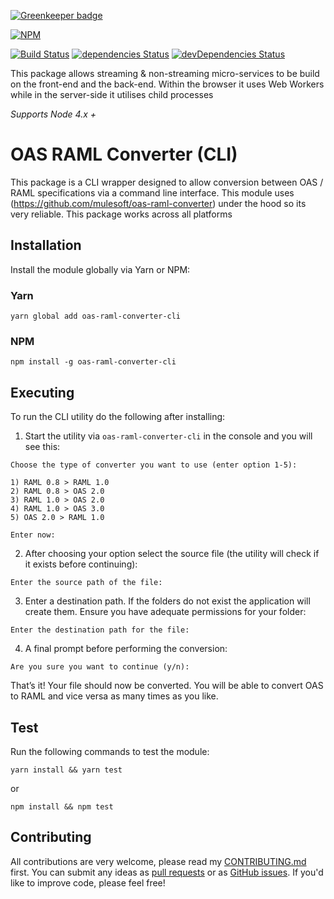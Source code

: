 [![Greenkeeper badge](https://badges.greenkeeper.io/daviemakz/oas-raml-converter-cli.svg)](https://greenkeeper.io/)

[![NPM](https://nodei.co/npm/oas-raml-converter-cli.png?compact=true)](https://www.npmjs.com/package/oas-raml-converter-cli)

[![Build Status](https://travis-ci.org/daviemakz/oas-raml-converter-cli.svg?branch=master)](https://travis-ci.org/daviemakz/oas-raml-converter-cli)
[![dependencies Status](https://david-dm.org/daviemakz/oas-raml-converter-cli/status.svg)](https://david-dm.org/daviemakz/oas-raml-converter-cli)
[![devDependencies Status](https://david-dm.org/daviemakz/oas-raml-converter-cli/dev-status.svg)](https://david-dm.org/daviemakz/oas-raml-converter-cli?type=dev)

This package allows streaming &amp; non-streaming micro-services to be build on the front-end and the back-end. Within the browser it uses Web Workers while in the server-side it utilises child processes

_Supports Node 4.x +_

# OAS RAML Converter (CLI)

This package is a CLI wrapper designed to allow conversion between OAS / RAML specifications via a command line interface. This module uses (https://github.com/mulesoft/oas-raml-converter) under the hood so its very reliable. This package works across all platforms

## Installation

Install the module globally via Yarn or NPM:

### Yarn

    yarn global add oas-raml-converter-cli

### NPM

    npm install -g oas-raml-converter-cli

## Executing

To run the CLI utility do the following after installing:

1.  Start the utility via `oas-raml-converter-cli` in the console and you will see this:

```
Choose the type of converter you want to use (enter option 1-5):

1) RAML 0.8 > RAML 1.0
2) RAML 0.8 > OAS 2.0
3) RAML 1.0 > OAS 2.0
4) RAML 1.0 > OAS 3.0
5) OAS 2.0 > RAML 1.0

Enter now:
```

2.  After choosing your option select the source file (the utility will check if it exists before continuing):

```
Enter the source path of the file:
```

3.  Enter a destination path. If the folders do not exist the application will create them. Ensure you have adequate permissions for your folder:

```
Enter the destination path for the file:
```

4.  A final prompt before performing the conversion:

```
Are you sure you want to continue (y/n):
```

That’s it! Your file should now be converted. You will be able to convert OAS to RAML and vice versa as many times as you like.

## Test

Run the following commands to test the module:

`yarn install && yarn test`

or

`npm install && npm test`

## Contributing

All contributions are very welcome, please read my [CONTRIBUTING.md](https://github.com/daviemakz/oas-raml-converter-cli/blob/master/CONTRIBUTING.md) first. You can submit any ideas as [pull requests](https://github.com/daviemakz/oas-raml-converter-cli/pulls) or as [GitHub issues](https://github.com/daviemakz/oas-raml-converter-cli/issues). If you'd like to improve code, please feel free!
